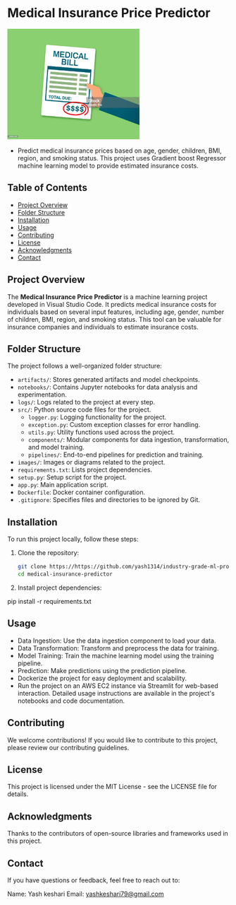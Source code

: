 # Medical Insurance Price Predictor

<img src="images/istockphoto-868640146-1024x1024.jpg" width="300" height="250"> 

- Predict medical insurance prices based on age, gender, children, BMI, region, and smoking status. This project uses Gradient boost Regressor machine learning model to provide estimated insurance costs.

## Table of Contents
- [Project Overview](#project-overview)
- [Folder Structure](#folder-structure)
- [Installation](#installation)
- [Usage](#usage)
- [Contributing](#contributing)
- [License](#license)
- [Acknowledgments](#acknowledgments)
- [Contact](#contact)

## Project Overview

The **Medical Insurance Price Predictor** is a machine learning project developed in Visual Studio Code. It predicts medical insurance costs for individuals based on several input features, including age, gender, number of children, BMI, region, and smoking status. This tool can be valuable for insurance companies and individuals to estimate insurance costs.

## Folder Structure

The project follows a well-organized folder structure:

- `artifacts/`: Stores generated artifacts and model checkpoints.
- `notebooks/`: Contains Jupyter notebooks for data analysis and experimentation.
- `logs/`: Logs related to the project at every step.
- `src/`: Python source code files for the project.
  - `logger.py`: Logging functionality for the project.
  - `exception.py`: Custom exception classes for error handling.
  - `utils.py`: Utility functions used across the project.
  - `components/`: Modular components for data ingestion, transformation, and model training.
  - `pipelines/`: End-to-end pipelines for prediction and training.
- `images/`: Images or diagrams related to the project.
- `requirements.txt`: Lists project dependencies.
- `setup.py`: Setup script for the project.
- `app.py`: Main application script.
- `Dockerfile`: Docker container configuration.
- `.gitignore`: Specifies files and directories to be ignored by Git.

## Installation

To run this project locally, follow these steps:

1. Clone the repository:

   ```bash
   git clone https://https://github.com/yash1314/industry-grade-ml-project.git
   cd medical-insurance-predictor

2. Install project dependencies:

pip install -r requirements.txt

## Usage
- Data Ingestion: Use the data ingestion component to load your data.
- Data Transformation: Transform and preprocess the data for training.
- Model Training: Train the machine learning model using the training pipeline.
- Prediction: Make predictions using the prediction pipeline.
- Dockerize the project for easy deployment and scalability.
- Run the project on an AWS EC2 instance via Streamlit for web-based interaction.
Detailed usage instructions are available in the project's notebooks and code documentation.

## Contributing
We welcome contributions! If you would like to contribute to this project, please review our contributing guidelines.

## License
This project is licensed under the MIT License - see the LICENSE file for details.

## Acknowledgments
Thanks to the contributors of open-source libraries and frameworks used in this project. 

## Contact
If you have questions or feedback, feel free to reach out to:

Name: Yash keshari
Email: yashkeshari79@gmail.com 
